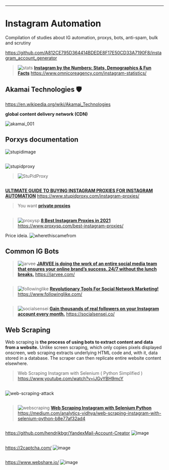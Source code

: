 
***
# Instagram Automation
Compilation of studies about IG automation, proxys, bots, anti-spam, bulk and scrutiny

https://github.com/A812CE795D364414BDEDE8F17E50CD33A7190F8/instagram_account_generator

>![stats](https://github.com/EduardoArtioli/Instagram-Automation/blob/main/_SS/statistics_001.PNG?raw=true)
[**Instagram by the Numbers: Stats, Demographics & Fun Facts**](https://www.omnicoreagency.com/instagram-statistics/)
https://www.omnicoreagency.com/instagram-statistics/


## Akamai Technologies 🛡️

https://en.wikipedia.org/wiki/Akamai_Technologies

**global content delivery network (CDN)**

![akamai_001](https://github.com/EduardoArtioli/Instagram-Automation/blob/29e6b59186c3939f2f2a4b64effc9ff58c351e41/_SS/akamai_000.PNG?raw=true)

## Porxys documentation
![stupidimage](https://www.stupidproxy.com/wp-content/uploads/2017/02/No-proxy-to-surf-website.png)
##
![stupidproxy](https://www.stupidproxy.com/wp-content/uploads/2017/02/How-proxy-works-to-surf-website.png)
>![StuPidProxy](https://github.com/EduardoArtioli/Instagram-Automation/blob/main/_SS/StuPidProxy.PNG?raw=true)
>##
[**ULTIMATE GUIDE TO BUYING INSTAGRAM PROXIES FOR INSTAGRAM AUTOMATION**](https://www.stupidproxy.com/instagram-proxies/) 
https://www.stupidproxy.com/instagram-proxies/
> You want [**private proxies**](https://www.stupidproxy.com/dedicated-proxy/)

##
>![proxysp](https://github.com/EduardoArtioli/Instagram-Automation/blob/main/_SS/ProxySP.PNG?raw=true)
[**8 Best Instagram Proxies in 2021**](https://www.proxysp.com/best-instagram-proxies/)
>https://www.proxysp.com/best-instagram-proxies/

Price ideia.
![wherethiscamefrom](https://github.com/EduardoArtioli/Instagram-Automation/blob/main/_SS/price_idea.PNG?raw=true)
## Common IG Bots

>![jarvee](https://github.com/EduardoArtioli/Instagram-Automation/blob/main/_SS/jarvee.PNG?raw=true)
[**JARVEE is doing the work of an entire social media team that ensures your online brand’s success. 24/7 without the lunch breaks.**](https://jarvee.com/)
https://jarvee.com/
##
>![followinglike](https://github.com/EduardoArtioli/Instagram-Automation/blob/main/_SS/following_like.PNG?raw=true)
[**Revolutionary Tools For Social Network Marketing!**](https://www.followinglike.com/)
https://www.followinglike.com/
##
>![socialsensei](https://github.com/EduardoArtioli/Instagram-Automation/blob/main/_SS/social_sensei.PNG?raw=true)
[**Gain thousands of real followers on your Instagram account every month.**](https://socialsensei.co/)
https://socialsensei.co/

## Web Scraping
Web scraping is **the process of using bots to extract content and data from a website.** Unlike screen scraping, which only copies pixels displayed onscreen, web scraping extracts underlying HTML code and, with it, data stored in a database. The scraper can then replicate entire website content elsewhere.

>Web Scraping Instagram with Selenium ( Python Simplified )
>https://www.youtube.com/watch?v=iJGvYBH9mcY
##
![web-scraping-attack](https://user-images.githubusercontent.com/14796036/133309354-aa1171f7-d027-456b-a279-3a07c0697f5b.jpg)
##
>![webscraping](https://miro.medium.com/max/1198/1*TWVrnG72w_bN-AFvIEYagQ.jpeg)
[**Web Scraping Instagram with Selenium Python**](https://medium.com/analytics-vidhya/web-scraping-instagram-with-selenium-python-b8e77af32ad4)
https://medium.com/analytics-vidhya/web-scraping-instagram-with-selenium-python-b8e77af32ad4

##
https://github.com/hendrikbgr/YandexMail-Account-Creator
![image](https://user-images.githubusercontent.com/14796036/134268087-d1bab88c-3866-4b23-b133-efef481d9311.png)
##
https://2captcha.com/
![image](https://user-images.githubusercontent.com/14796036/134268121-fd9020f1-a0a1-4aae-856a-351a95943639.png)
##
https://www.webshare.io/
![image](https://user-images.githubusercontent.com/14796036/134268176-cea72d87-c0a6-4af2-956d-43206d137de3.png)

